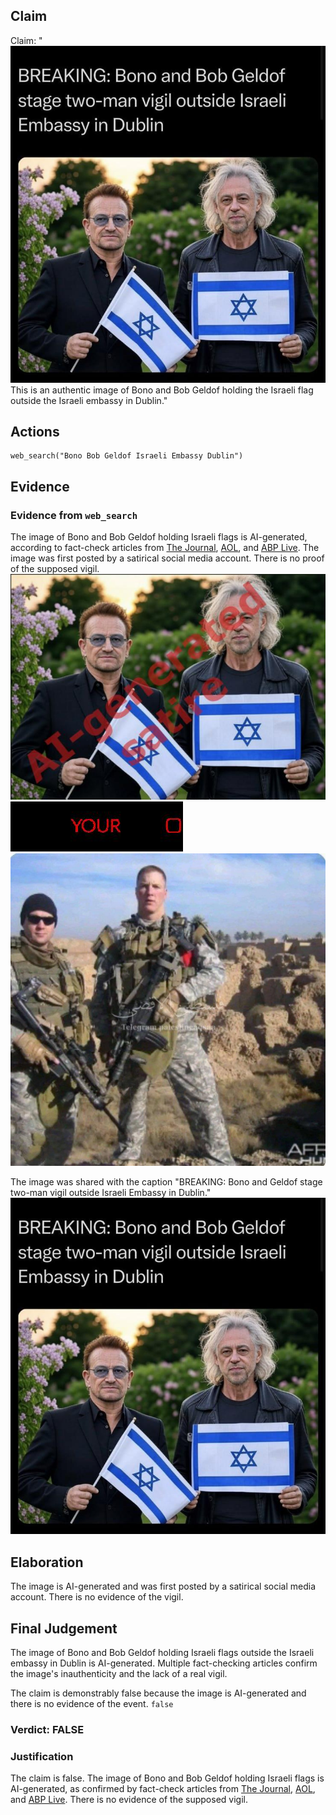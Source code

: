 ## Claim
Claim: "![image 22](media/31.jpg) This is an authentic image of Bono and Bob Geldof holding the Israeli flag outside the Israeli embassy in Dublin."

## Actions
```
web_search("Bono Bob Geldof Israeli Embassy Dublin")
```

## Evidence
### Evidence from `web_search`
The image of Bono and Bob Geldof holding Israeli flags is AI-generated, according to fact-check articles from [The Journal](https://www.thejournal.ie/ai-generated-photo-of-bono-and-bob-geldof-with-israeli-flags-is-it-real-6577454-Dec2024/), [AOL](https://www.aol.com/fact-check-image-bono-holding-173242187.html), and [ABP Live](https://news.abplive.com/fact-check/fact-check-irish-rockstars-bono-bob-geldof-israel-flag-ai-1739811). The image was first posted by a satirical social media account. There is no proof of the supposed vigil. ![image 1100](media/2025-07-20_10-14-1753006459-606878.jpg) ![image 1116](media/2025-07-20_10-14-1753006467-317766.jpg) ![image 1](media/0.jpg)

The image was shared with the caption "BREAKING: Bono and Geldof stage two-man vigil outside Israeli Embassy in Dublin." ![image 22](media/31.jpg)


## Elaboration
The image is AI-generated and was first posted by a satirical social media account. There is no evidence of the vigil.


## Final Judgement
The image of Bono and Bob Geldof holding Israeli flags outside the Israeli embassy in Dublin is AI-generated. Multiple fact-checking articles confirm the image's inauthenticity and the lack of a real vigil.

The claim is demonstrably false because the image is AI-generated and there is no evidence of the event. `false`


### Verdict: FALSE

### Justification
The claim is false. The image of Bono and Bob Geldof holding Israeli flags is AI-generated, as confirmed by fact-check articles from [The Journal](https://www.thejournal.ie/ai-generated-photo-of-bono-and-bob-geldof-with-israeli-flags-is-it-real-6577454-Dec2024/), [AOL](https://www.aol.com/fact-check-image-bono-holding-173242187.html), and [ABP Live](https://news.abplive.com/fact-check/fact-check-irish-rockstars-bono-bob-geldof-israel-flag-ai-1739811). There is no evidence of the supposed vigil.
